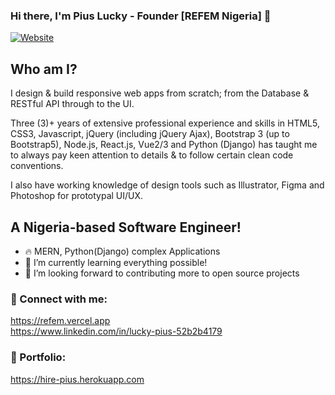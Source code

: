 ### Hi there, I'm Pius Lucky - Founder [REFEM Nigeria] 👋

[![Website](https://img.shields.io/website?label=https://refem.vercel.app&style=for-the-badge&url=https://refem.vercel.app)](https://refem.vercel.app)

## Who am I?
I design & build responsive web apps from scratch; from the Database & RESTful API through to the UI.

Three (3)+ years of extensive professional experience and skills in HTML5, CSS3, Javascript, jQuery (including jQuery Ajax), Bootstrap 3 (up to Bootstrap5), Node.js, React.js, Vue2/3 and Python (Django) has taught me to always pay keen attention to details & to follow certain clean code conventions.

I also have working knowledge of design tools such as Illustrator, Figma and Photoshop for prototypal UI/UX. 


## A Nigeria-based Software Engineer!

- 🔥 MERN, Python(Django) complex Applications 
- 🌱 I’m currently learning everything possible!
- 🚀 I’m looking forward to contributing more to open source projects



### 🤙 Connect with me:

https://refem.vercel.app <br />
https://www.linkedin.com/in/lucky-pius-52b2b4179


### 🐐 Portfolio: 
https://hire-pius.herokuapp.com
<br />

